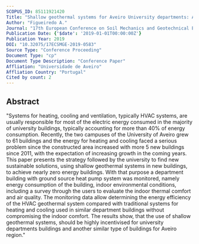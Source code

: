 ```yaml
---
SCOPUS_ID: 85111921420
Title: "Shallow geothermal systems for Aveiro University departments: A survey through the energy efficiency and thermal comfort"
Author: "Figueiredo A."
Journal: "17th European Conference on Soil Mechanics and Geotechnical Engineering, ECSMGE 2019 - Proceedings"
Publication Date: {'$date': '2019-01-01T00:00:00Z'}
Publication Year: 2019
DOI: "10.32075/17ECSMGE-2019-0583"
Source Type: "Conference Proceeding"
Document Type: "cp"
Document Type Description: "Conference Paper"
Affliation: "Universidade de Aveiro"
Affliation Country: "Portugal"
Cited by count: 2
---
```


## Abstract
"Systems for heating, cooling and ventilation, typically HVAC systems, are usually responsible for most of the electric energy consumed in the majority of university buildings, typically accounting for more than 40% of energy consumption. Recently, the two campuses of the University of Aveiro grew to 61 buildings and the energy for heating and cooling faced a serious problem since the constructed area increased with more 5 new buildings since 2011, with the expectation of increasing growth in the coming years. This paper presents the strategy followed by the university to find new sustainable solutions, using shallow geothermal systems in new buildings, to achieve nearly zero energy buildings. With that purpose a department building with ground source heat pump system was monitored, namely energy consumption of the building, indoor environmental conditions, including a survey through the users to evaluate the indoor thermal comfort and air quality. The monitoring data allow determining the energy efficiency of the HVAC geothermal system compared with traditional systems for heating and cooling used in similar department buildings without compromising the indoor comfort. The results show, that the use of shallow geothermal systems, should be highly incentivised for university departments buildings and another similar type of buildings for Aveiro region."
